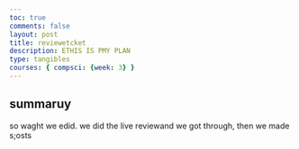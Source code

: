 ```yaml
---
toc: true
comments: false
layout: post
title: reviewetcket
description: ETHIS IS PMY PLAN
type: tangibles
courses: { compsci: {week: 3} }
---
```


## summaruy
so waght we edid. we did the live reviewand we got through, then we made s\;osts